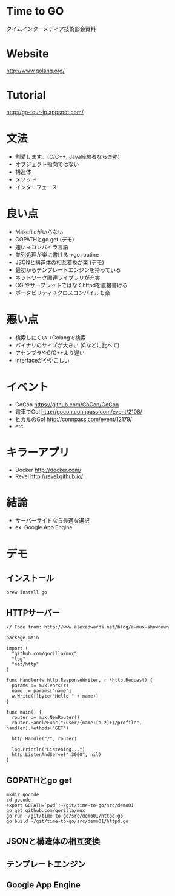 # Time to GO

タイムインターメディア技術部会資料

# Website

http://www.golang.org/

# Tutorial

http://go-tour-jp.appspot.com/

# 文法

- 割愛します。（C/C++, Java経験者なら楽勝)
- オブジェクト指向ではない
 - 構造体
 - メソッド
 - インターフェース

# 良い点

- Makefileがいらない
 - GOPATHとgo get (デモ)
- 速い→コンパイラ言語
- 並列処理が楽に書ける→go routine
- JSONと構造体の相互変換が楽 (デモ)
- 最初からテンプレートエンジンを持っている
- ネットワーク関連ライブラリが充実
 - CGIやサーブレットではなくhttpdを直接書ける
- ポータビリティ→クロスコンパイルも楽

# 悪い点

- 検索しにくい→Golangで検索
- バイナリのサイズが大きい (Cなどに比べて)
- アセンブラやC/C++より遅い
- interfaceがややこしい

# イベント

- GoCon https://github.com/GoCon/GoCon
- 電車でGo! http://gocon.connpass.com/event/2108/
- ヒカルのGo! http://connpass.com/event/12179/
- etc.

# キラーアプリ

- Docker http://docker.com/
- Revel http://revel.github.io/

# 結論

- サーバーサイドなら最適な選択
 - ex. Google App Engine

# デモ

## インストール

    brew install go

## HTTPサーバー

    // Code from: http://www.alexedwards.net/blog/a-mux-showdown

    package main
    
    import (
      "github.com/gorilla/mux"
      "log"
      "net/http"
    )
    
    func handler(w http.ResponseWriter, r *http.Request) {
      params := mux.Vars(r)
      name := params["name"]
      w.Write([]byte("Hello " + name))
    }
    
    func main() {
      router := mux.NewRouter()
      router.HandleFunc("/user/{name:[a-z]+}/profile", handler).Methods("GET")

      http.Handle("/", router)

      log.Println("Listening...")
      http.ListenAndServe(":3000", nil)
    }

## GOPATHとgo get

    mkdir gocode
    cd gocode
    export GOPATH=`pwd`:~/git/time-to-go/src/demo01
	go get github.com/gorilla/mux
	go run ~/git/time-to-go/src/demo01/httpd.go
	go build ~/git/time-to-go/src/demo01/httpd.go

## JSONと構造体の相互変換
## テンプレートエンジン
## Google App Engine

